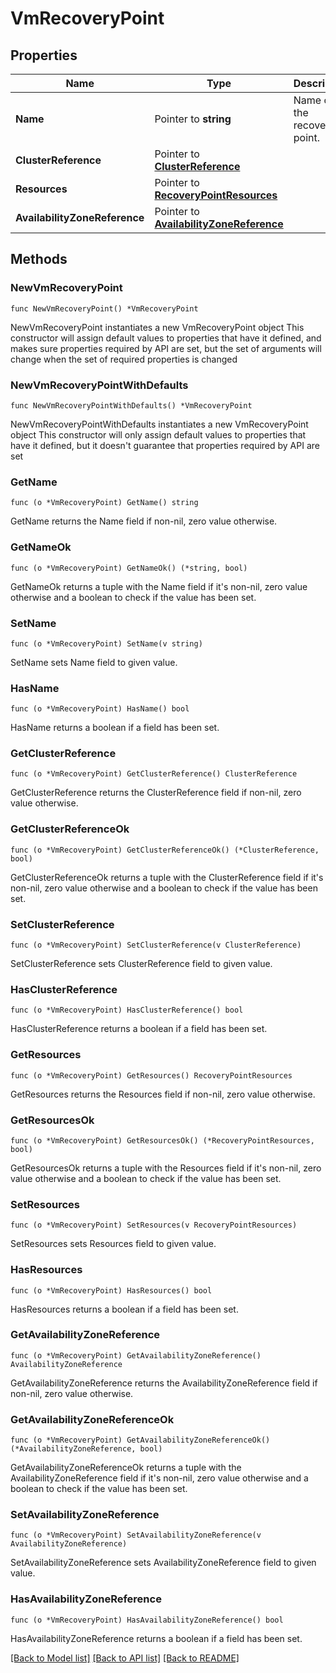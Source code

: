 # VmRecoveryPoint

## Properties

Name | Type | Description | Notes
------------ | ------------- | ------------- | -------------
**Name** | Pointer to **string** | Name of the recovery point. | [optional] 
**ClusterReference** | Pointer to [**ClusterReference**](ClusterReference.md) |  | [optional] 
**Resources** | Pointer to [**RecoveryPointResources**](RecoveryPointResources.md) |  | [optional] 
**AvailabilityZoneReference** | Pointer to [**AvailabilityZoneReference**](AvailabilityZoneReference.md) |  | [optional] 

## Methods

### NewVmRecoveryPoint

`func NewVmRecoveryPoint() *VmRecoveryPoint`

NewVmRecoveryPoint instantiates a new VmRecoveryPoint object
This constructor will assign default values to properties that have it defined,
and makes sure properties required by API are set, but the set of arguments
will change when the set of required properties is changed

### NewVmRecoveryPointWithDefaults

`func NewVmRecoveryPointWithDefaults() *VmRecoveryPoint`

NewVmRecoveryPointWithDefaults instantiates a new VmRecoveryPoint object
This constructor will only assign default values to properties that have it defined,
but it doesn't guarantee that properties required by API are set

### GetName

`func (o *VmRecoveryPoint) GetName() string`

GetName returns the Name field if non-nil, zero value otherwise.

### GetNameOk

`func (o *VmRecoveryPoint) GetNameOk() (*string, bool)`

GetNameOk returns a tuple with the Name field if it's non-nil, zero value otherwise
and a boolean to check if the value has been set.

### SetName

`func (o *VmRecoveryPoint) SetName(v string)`

SetName sets Name field to given value.

### HasName

`func (o *VmRecoveryPoint) HasName() bool`

HasName returns a boolean if a field has been set.

### GetClusterReference

`func (o *VmRecoveryPoint) GetClusterReference() ClusterReference`

GetClusterReference returns the ClusterReference field if non-nil, zero value otherwise.

### GetClusterReferenceOk

`func (o *VmRecoveryPoint) GetClusterReferenceOk() (*ClusterReference, bool)`

GetClusterReferenceOk returns a tuple with the ClusterReference field if it's non-nil, zero value otherwise
and a boolean to check if the value has been set.

### SetClusterReference

`func (o *VmRecoveryPoint) SetClusterReference(v ClusterReference)`

SetClusterReference sets ClusterReference field to given value.

### HasClusterReference

`func (o *VmRecoveryPoint) HasClusterReference() bool`

HasClusterReference returns a boolean if a field has been set.

### GetResources

`func (o *VmRecoveryPoint) GetResources() RecoveryPointResources`

GetResources returns the Resources field if non-nil, zero value otherwise.

### GetResourcesOk

`func (o *VmRecoveryPoint) GetResourcesOk() (*RecoveryPointResources, bool)`

GetResourcesOk returns a tuple with the Resources field if it's non-nil, zero value otherwise
and a boolean to check if the value has been set.

### SetResources

`func (o *VmRecoveryPoint) SetResources(v RecoveryPointResources)`

SetResources sets Resources field to given value.

### HasResources

`func (o *VmRecoveryPoint) HasResources() bool`

HasResources returns a boolean if a field has been set.

### GetAvailabilityZoneReference

`func (o *VmRecoveryPoint) GetAvailabilityZoneReference() AvailabilityZoneReference`

GetAvailabilityZoneReference returns the AvailabilityZoneReference field if non-nil, zero value otherwise.

### GetAvailabilityZoneReferenceOk

`func (o *VmRecoveryPoint) GetAvailabilityZoneReferenceOk() (*AvailabilityZoneReference, bool)`

GetAvailabilityZoneReferenceOk returns a tuple with the AvailabilityZoneReference field if it's non-nil, zero value otherwise
and a boolean to check if the value has been set.

### SetAvailabilityZoneReference

`func (o *VmRecoveryPoint) SetAvailabilityZoneReference(v AvailabilityZoneReference)`

SetAvailabilityZoneReference sets AvailabilityZoneReference field to given value.

### HasAvailabilityZoneReference

`func (o *VmRecoveryPoint) HasAvailabilityZoneReference() bool`

HasAvailabilityZoneReference returns a boolean if a field has been set.


[[Back to Model list]](../README.md#documentation-for-models) [[Back to API list]](../README.md#documentation-for-api-endpoints) [[Back to README]](../README.md)


